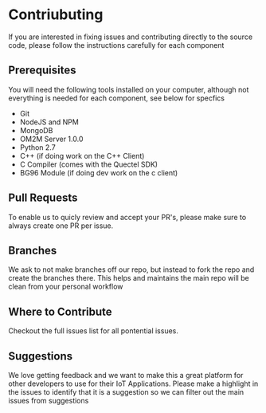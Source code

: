 # Contriubuting

If you are interested in fixing issues and contributing directly to the source code, please follow the instructions carefully for each component


## Prerequisites

You will need the following tools installed on your computer, although not everything is needed for each component, see below for specfics


- Git
- NodeJS and NPM
- MongoDB
- OM2M Server 1.0.0
- Python 2.7
- C++ (if doing work on the C++ Client)
- C Compiler (comes with the Quectel SDK)
- BG96 Module (if doing dev work on the c client)


## Pull Requests

To enable us to quicly review and accept your PR's, please make sure to always create one PR per issue.

## Branches

We ask to not make branches off our repo, but instead to fork the repo and create the branches there. This helps and maintains the main repo will be clean from your personal workflow


## Where to Contribute

Checkout the full issues list for all pontential issues. 

## Suggestions

We love getting feedback and we want to make this a great platform for other developers to use for their IoT Applications.
Please make a highlight in the issues to identify that it is a suggestion so we can filter out the main issues from suggestions





